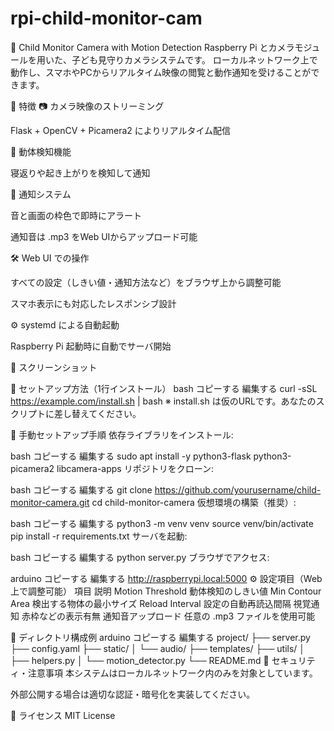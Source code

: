 # rpi-child-monitor-cam
👶 Child Monitor Camera with Motion Detection
Raspberry Pi とカメラモジュールを用いた、子ども見守りカメラシステムです。
ローカルネットワーク上で動作し、スマホやPCからリアルタイム映像の閲覧と動作通知を受けることができます。

🧩 特徴
📷 カメラ映像のストリーミング

Flask + OpenCV + Picamera2 によりリアルタイム配信

🧠 動体検知機能

寝返りや起き上がりを検知して通知

🔔 通知システム

音と画面の枠色で即時にアラート

通知音は .mp3 をWeb UIからアップロード可能

🛠 Web UI での操作

すべての設定（しきい値・通知方法など）をブラウザ上から調整可能

スマホ表示にも対応したレスポンシブ設計

⚙️ systemd による自動起動

Raspberry Pi 起動時に自動でサーバ開始

📸 スクリーンショット
<!-- (必要に応じて追加) -->

🚀 セットアップ方法（1行インストール）
bash
コピーする
編集する
curl -sSL https://example.com/install.sh | bash
※ install.sh は仮のURLです。あなたのスクリプトに差し替えてください。

📝 手動セットアップ手順
依存ライブラリをインストール:

bash
コピーする
編集する
sudo apt install -y python3-flask python3-picamera2 libcamera-apps
リポジトリをクローン:

bash
コピーする
編集する
git clone https://github.com/yourusername/child-monitor-camera.git
cd child-monitor-camera
仮想環境の構築（推奨）:

bash
コピーする
編集する
python3 -m venv venv
source venv/bin/activate
pip install -r requirements.txt
サーバを起動:

bash
コピーする
編集する
python server.py
ブラウザでアクセス:

arduino
コピーする
編集する
http://raspberrypi.local:5000
⚙️ 設定項目（Web上で調整可能）
項目	説明
Motion Threshold	動体検知のしきい値
Min Contour Area	検出する物体の最小サイズ
Reload Interval	設定の自動再読込間隔
視覚通知	赤枠などの表示有無
通知音アップロード	任意の .mp3 ファイルを使用可能

📁 ディレクトリ構成例
arduino
コピーする
編集する
project/
├── server.py
├── config.yaml
├── static/
│   └── audio/
├── templates/
├── utils/
│   ├── helpers.py
│   └── motion_detector.py
└── README.md
🔐 セキュリティ・注意事項
本システムはローカルネットワーク内のみを対象としています。

外部公開する場合は適切な認証・暗号化を実装してください。

📜 ライセンス
MIT License
